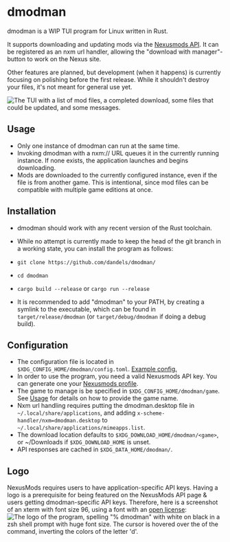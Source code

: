 # dmodman
dmodman is a WIP TUI program for Linux written in Rust.

It supports downloading and updating mods via the [Nexusmods
API](https://app.swaggerhub.com/apis-docs/NexusMods/nexus-mods_public_api_params_in_form_data/1.0#/).
It can be registered as an nxm url handler, allowing the "download with
manager"-button to work on the Nexus site.

Other features are planned, but development (when it happens) is currently
focusing on polishing before the first release. While it shouldn't destroy your
files, it's not meant for general use yet.

![The TUI with a list of mod files, a completed download, some files that
could be updated, and some messages.](/screenshot.png)

## Usage
* Only one instance of dmodman can run at the same time.
* Invoking dmodman with a nxm:// URL queues it in the currently running
  instance. If none exists, the application launches and begins downloading.
* Mods are downloaded to the currently configured instance, even if the file is
  from another game. This is intentional, since mod files can be compatible
  with multiple game editions at once.

## Installation
* dmodman should work with any recent version of the Rust toolchain.
* While no attempt is currently made to keep the head of the git branch in a
working state, you can install the program as follows:

* `git clone https://github.com/dandels/dmodman/`
* `cd dmodman`
* `cargo build --release` or `cargo run --release`
* It is recommended to add "dmodman" to your PATH, by creating a symlink to the
  executable, which can be found in `target/release/dmodman` (or
  `target/debug/dmodman` if doing a debug build).

## Configuration
* The configuration file is located in `$XDG_CONFIG_HOME/dmodman/config.toml`.
  [Example config.](/config.toml)
* In order to use the program, you need a valid Nexusmods API key. You
  can generate one your [Nexusmods profile](https://www.nexusmods.com/users/myaccount?tab=api).
* The game to manage is  be specified in `$XDG_CONFIG_HOME/dmodman/game`. See
  [Usage](#Usage) for details on how to provide the game name.
* Nxm url handling requires putting the dmodman.desktop file in
  `~/.local/share/applications`, and adding
  `x-scheme-handler/nxm=dmodman.desktop` to
  `~/.local/share/applications/mimeapps.list`.
* The download location defaults to `$XDG_DOWNLOAD_HOME/dmodman/<game>`, or
  ~/Downloads if `$XDG_DOWNLOAD_HOME` is unset.
* API responses are cached in `$XDG_DATA_HOME/dmodman/`.

## Logo
NexusMods requires users to have application-specific API keys. Having a logo
is a prerequisite for being featured on the NexusMods API page & users getting
dmodman-specific API keys. Therefore, here is a screenshot of an xterm with
font size 96, using a font with an [open license](https://fonts.google.com/specimen/Space+Mono/):
![The logo of the program, spelling "% dmodman" with white on black in a zsh
shell prompt with huge font size. The cursor is hovered over the of the
command, inverting the colors of the letter 'd'.](/dmodman.png)
